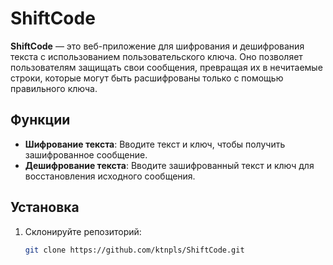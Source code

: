 # ShiftCode

**ShiftCode** — это веб-приложение для шифрования и дешифрования текста с использованием пользовательского ключа. Оно позволяет пользователям защищать свои сообщения, превращая их в нечитаемые строки, которые могут быть расшифрованы только с помощью правильного ключа.

## Функции

- **Шифрование текста**: Вводите текст и ключ, чтобы получить зашифрованное сообщение.
- **Дешифрование текста**: Вводите зашифрованный текст и ключ для восстановления исходного сообщения.

## Установка

1. Склонируйте репозиторий:
   ```bash
   git clone https://github.com/ktnpls/ShiftCode.git
